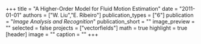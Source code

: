 +++
title = "A Higher-Order Model for Fluid Motion Estimation"
date = "2011-01-01"
authors = ["W. Liu","E. Ribeiro"]
publication_types = ["6"]
publication = "_Image Analysis and Recognition_"
publication_short = ""
image_preview = ""
selected = false
projects = ["vectorfields"]
math = true
highlight = true
[header]
image = ""
caption = ""
+++

